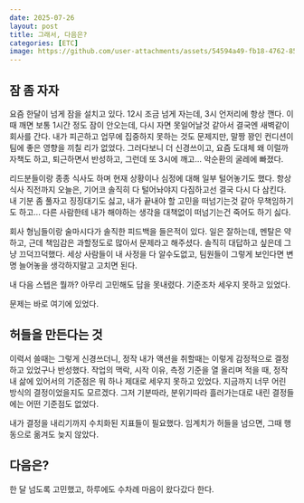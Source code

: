 ```yaml
---
date: 2025-07-26
layout: post
title: 그래서, 다음은?
categories: [ETC]
image: https://github.com/user-attachments/assets/54594a49-fb18-4762-8564-0bba0a57c7b8
---
```


## 잠 좀 자자

요즘 한달이 넘게 잠을 설치고 있다.
12시 조금 넘게 자는데, 3시 언저리에 항상 깬다.
이때 깨면 보통 1시간 정도 잠이 안오는데, 다시 자면 못일어날것 같아서 결국엔 새벽같이 회사를 간다.
내가 피곤하고 업무에 집중하지 못하는 것도 문제지만, 말짱 꽝인 컨디션이 팀에 좋은 영향을 끼칠 리가 없었다.
그러다보니 더 신경쓰이고, 요즘 도대체 왜 이럴까 자책도 하고, 퇴근하면서 반성하고, 그런데 또 3시에 깨고... 악순환의 굴레에 빠졌다.

리드분들이랑 종종 식사도 하며 현재 상황이나 심정에 대해 일부 털어놓기도 했다.
항상 식사 직전까지 오늘은, 기어코 솔직히 다 털어놔야지 다짐하고선 결국 다시 다 삼킨다.
내 기분 좀 풀자고 징징대기도 싫고, 내가 끝내야 할 고민을 떠넘기는것 같아 무책임하기도 하고... 
다른 사람한테 내가 해야하는 생각을 대책없이 떠넘기는건 죽어도 하기 싫다.

회사 형님들이랑 술마시다가 솔직한 피드백을 들은적이 있다.
일은 잘하는데, 멘탈은 약하고, 근데 책임감은 과할정도로 많아서 문제라고 해주셨다.
솔직히 대답하고 싶은데 그냥 끄덕끄덕했다.
세상 사람들이 내 사정을 다 알수도없고, 팀원들이 그렇게 보인다면 변명 늘어놓을 생각하지말고 고치면 된다.

내 다음 스텝은 뭘까?
아무리 고민해도 답을 못내렸다. 기준조차 세우지 못하고 있었다. 

문제는 바로 여기에 있었다.

## 허들을 만든다는 것

이력서 쓸때는 그렇게 신경쓰더니, 정작 내가 액션을 취할때는 이렇게 감정적으로 결정하고 있었구나 반성했다.
작업의 맥락, 시작 이유, 측정 기준을 열 올리며 적을 때, 정작 내 삶에 있어서의 기준점은 뭐 하나 제대로 세우지 못하고 있었다.
지금까지 너무 어린 방식의 결정이었을지도 모르겠다. 
그저 기분따라, 분위기따라 흘러가는대로 내린 결정들에는 어떤 기준점도 없었다.

내가 결정을 내리기까지 수치화된 지표들이 필요했다. 임계치가 허들을 넘으면, 그때 행동으로 옮겨도 늦지 않았다.

## 다음은?

한 달 넘도록 고민했고, 하루에도 수차례 마음이 왔다갔다 한다.


